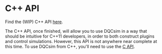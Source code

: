 # C++ API

Find the (WIP) C++ API [here](https://mbrobbel.github.io/dqcsim/cpp_/).

The C++ API, once finished, will allow you to use DQCsim in a way that should
be intuitive for C++11 developers, in order to both construct plugins and
control simulations. However, this API is not anywhere near complete at this
time. To use DQCsim from C++, you'll need to use the
[C API](../c-api/index.html).
